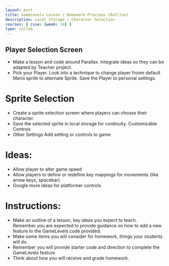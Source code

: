 ```yaml
---
layout: post
title: GameLevels Lesson / Homework Previews (Outline)
description: Local Storage / Character Selection
courses: { csse: {week: 14} }
type: collab
---
```


## Player Selection Screen
- Make a lesson and code around Parallax. Integrate ideas so they can be adapted by Teacher project.
- Pick your Player. Look into a technique to change player froom default Mario sprite to alternate Sprite. Save the Player to personal settings.

# Sprite Selection

- Create a sprite selection screen where players can choose their character.
- Save the selected sprite in local storage for continuity. Customizable Controls
- Other Settings Add setting or controls to game

# Ideas:

- Allow player to alter game speed
- Allow players to define or redefine key mappings for movements (like arrow keys, spacebar)
- Google more ideas for platformer controls

# Instructions:
- Make an outline of a lesson, key ideas you expect to teach.  
Remember you are expected to provide guidance on how to add a new feature to the GameLevels code provided.
- Make some items you will consider for homework, things your students will do.   
- Remember you will provide starter code and direction to complete the GameLevels feature
- Think about how you will receive and grade homework.